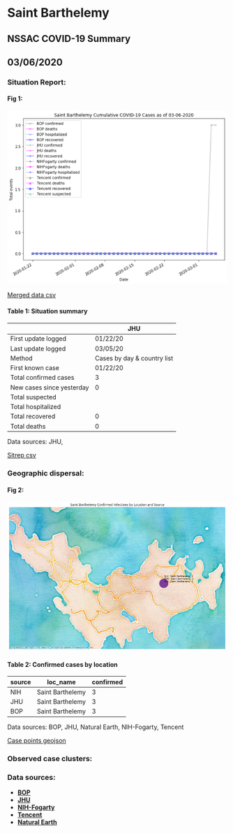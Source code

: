 # Saint Barthelemy
## NSSAC COVID-19 Summary
## 03/06/2020



### Situation Report:
#### Fig 1:
![Saint Barthelemy cases](../merged_histories/Saint_Barthelemy_merged_histories.png)

[Merged data csv](https://github.com/SchlittDataSci/SchlittDataSci.github.io/blob/master/data/tables/Saint_Barthelemy_merged_daily.csv)

#### Table 1: Situation summary


|                           | JHU                         |
|---------------------------|-----------------------------|
| First update logged       | 01/22/20                    |
| Last update logged        | 03/05/20                    |
| Method                    | Cases by day & country list |
| First known case          | 01/22/20                    |
| Total confirmed cases     | 3                           |
| New cases since yesterday | 0                           |
| Total suspected           |                             |
| Total hospitalized        |                             |
| Total recovered           | 0                           |
| Total deaths              | 0                           |

Data sources: JHU, 


[Sitrep csv](https://github.com/SchlittDataSci/SchlittDataSci.github.io/blob/master/data/tables/Saint_Barthelemy_sitrep.csv)

### Geographic dispersal:
#### Fig 2:
![Saint Barthelemy mapped](../case_locs/Saint_Barthelemy_case_locs.png)

#### Table 2: Confirmed cases by location


| source   | loc_name         |   confirmed |
|----------|------------------|-------------|
| NIH      | Saint Barthelemy |           3 |
| JHU      | Saint Barthelemy |           3 |
| BOP      | Saint Barthelemy |           3 |

Data sources: BOP, JHU, Natural Earth, NIH-Fogarty, Tencent


[Case points geojson](https://github.com/SchlittDataSci/SchlittDataSci.github.io/blob/master/data/shapes/Saint_Barthelemy_case_locs.geojson)

### Observed case clusters:
### Data sources:
* **[BOP](https://github.com/beoutbreakprepared/nCoV2019)**
* **[JHU](https://github.com/CSSEGISandData/COVID-19)** 
* **[NIH-Fogarty](https://docs.google.com/spreadsheets/d/1jS24DjSPVWa4iuxuD4OAXrE3QeI8c9BC1hSlqr-NMiU/edit#gid=1187587451)** 
* **[Tencent](https://news.qq.com/zt2020/page/feiyan.htm)**
* **[Natural Earth](https://www.naturalearthdata.com/forums/forum/natural-earth-map-data/cultural-vectors/admin-1-states-provinces-and-their-boundaries/)**

<!-- Global site tag (gtag.js) - Google Analytics -->
<script async src="https://www.googletagmanager.com/gtag/js?id=UA-158816269-1"></script>
<script>
  window.dataLayer = window.dataLayer || [];
  function gtag(){dataLayer.push(arguments);}
  gtag('js', new Date());

  gtag('config', 'UA-158816269-1');
</script>